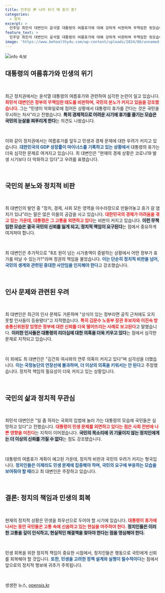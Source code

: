 ```yaml
---
title: 민주당 尹 나라 위기 때 휴가 중?
categories:
  - 정치
excerpt: >
  민주당 최민석 대변인이 윤석열 대통령의 여름휴가에 대해 강하게 비판하며 무책임한 뒷모습이라고 언급했습니다. 경제와 민생 악화 속에 국민의 분노가 커지고 있는 상황에서 대통령의 휴가 결정에 대한 우려의 목소리가 높아지고 있습니다.
feature_text: >
  민주당 최민석 대변인이 윤석열 대통령의 여름휴가에 대해 강하게 비판하며 무책임한 뒷모습이라고 언급했습니다. 경제와 민생 악화 속에 국민의 분노가 커지고 있는 상황에서 대통령의 휴가 결정에 대한 우려의 목소리가 높아지고 있습니다.
image: 'https://www.behealthy4u.com/wp-content/uploads/2024/06/unnamed-file.png'
---
```


<p><img src="https://www.behealthy4u.com/wp-content/uploads/2024/06/unnamed-file.png" alt="info 속보" /></p>

<h2 data-ke-size="size26">대통령의 여름휴가와 민생의 위기</h2>

<p data-ke-size="size16">&nbsp;</p>

<p>최근 정치권에서는 윤석열 대통령의 여름휴가와 관련하여 심각한 논란이 일고 있습니다. <b><span style="color: #ee2323;">최민석 대변인은 정부의 무책임한 태도를 비판하며, 국민의 분노가 커지고 있음을 강조했습니다.</span></b> 그는 "민생이 악화일로에 접어든 상황에서 대통령이 휴가를 간다는 것은 국민을 무시하는 처사"라고 전했습니다. <b><span style="background-color: #21538527;">특히 경제적으로 어려운 시기에 휴가를 즐기는 모습은 국민의 눈살을 찌푸리게 한다</span></b>는 의견도 나왔습니다.</p>

<p data-ke-size="size16">&nbsp;</p>

<p>이와 같이 정치권에서는 여름휴가를 앞두고 민생과 경제 문제에 대한 우려가 커지고 있습니다. <b><span style="color: #1a5490;">대한민국의 GDP 성장률이 마이너스를 기록하고 있는 상황에서</span></b> 대통령의 휴가는 더욱 심각한 문제로 여겨지고 있습니다. 최 대변인은 "현재의 경제 상황은 코로나19 발생 시기보다 더 악화하고 있다"고 우려를 표했습니다.</p>

<p data-ke-size="size16">&nbsp;</p>

<h2 data-ke-size="size26">국민의 분노와 정치적 비판</h2>

<p data-ke-size="size16">&nbsp;</p>

<p>최 대변인의 발언 중 "정치, 경제, 사회 모든 영역을 아수라장으로 만들어놓고 휴가 갈 염치가 있냐"라는 말은 많은 이들의 공감을 사고 있습니다. <b><span style="color: #ee2323;">대한민국의 경제가 어려움을 겪고 있는 가운데, 대통령은 그 고통을 외면하고 있다</span></b>는 비판이 커지고 있습니다. <b><span style="background-color: #21538527;">이런 무책임한 모습은 결국 국민의 신뢰를 잃게 되고, 정치적 책임이 요구된다</span></b>는 점에서 중요하게 여겨져야 합니다.</p>

<p data-ke-size="size16">&nbsp;</p>

<p>최 대변인은 추가적으로 "8조 원이 넘는 시가총액이 증발하는 상황에서 어떤 정부가 휴가를 떠날 수 있는가?"라며 정권의 책임을 물었습니다. <b><span style="color: #1a5490;">이는 단순히 정치적 비판을 넘어, 국민의 생계와 관련된 중대한 사안임을 인지해야 한다</span></b>고 강조했습니다.</p>

<p data-ke-size="size16">&nbsp;</p>

<h2 data-ke-size="size26">인사 문제와 관련된 우려</h2>

<p data-ke-size="size16">&nbsp;</p>

<p>최 대변인은 최근의 인사 문제도 거론하며 "상식이 있는 정부라면 공직 근처에도 오지 못할 인사들이 등용됐다"고 지적했습니다. <b><span style="color: #ee2323;">특히 김문수 노동부 장관 후보자와 이진숙 방송통신위원장 임명은 정부에 대한 신뢰를 더욱 떨어뜨리는 사례로 보고된다</span></b>고 말했습니다.  <b><span style="background-color: #21538527;">이러한 인사들은 대통령의 리더십에 대한 의혹을 더욱 키우고 있다</span></b>는 점에서 심각한 문제로 지적되고 있습니다.</p>

<p data-ke-size="size16">&nbsp;</p>

<p>이 외에도 최 대변인은 "김건희 여사와의 연루 의혹이 커지고 있다"며 심각성을 더했습니다. <b><span style="color: #1a5490;">이는 국정농단의 연장선에 불과하며, 더 이상의 의혹을 키워서는 안 된다</span></b>고 주장했습니다. 정치적 책임의 필요성이 더욱 커지고 있는 상황입니다.</p>

<p data-ke-size="size16">&nbsp;</p>

<h2 data-ke-size="size26">국민의 삶과 정치적 무관심</h2>

<p data-ke-size="size16">&nbsp;</p>

<p>최민석 대변인은 "일 좀 하자는 국회의 입법에 놀러 가는 대통령의 모습에 국민들은 실망하고 있다"고 전했습니다. <b><span style="color: #ee2323;">대통령이 민생 문제를 외면하고 있다는 점은 사회 전반에 나쁜 영향을 미친다</span></b>는 지적이 이어졌습니다. <b><span style="background-color: #21538527;">국민의 목소리에 귀 기울이지 않는 정치인에게는 더 이상의 신뢰를 가질 수 없다</span></b>는 점도 강조됐습니다.</p>

<p data-ke-size="size16">&nbsp;</p>

<p>대통령의 여름휴가 계획이 예고된 가운데, 정치적 비판과 국민의 우려가 커지는 형국입니다. <b><span style="color: #1a5490;">정치인들은 이제라도 민생 문제에 집중해야 하며, 국민의 요구에 부응하는 모습을 보여줘야 할 때</span></b>라고 최 대변인은 주장하고 있습니다.</p>

<p data-ke-size="size16">&nbsp;</p>

<h2 data-ke-size="size26">결론: 정치의 책임과 민생의 회복</h2>

<p data-ke-size="size16">&nbsp;</p>

<p>현재의 정치적 상황은 민생을 최우선으로 두어야 할 시기에 있습니다. <b><span style="color: #ee2323;">대통령이 휴가에 나서는 동안 국민들은 고통 속에 신음하고 있는 현실을 마주하야 한다.</span></b> <b><span style="background-color: #21538527;">정치인들은 이러한 고통을 깊이 인식하고, 현실적인 해결책을 찾아야 한다는 점을 명심해야 한다.</span></b></p>

<p data-ke-size="size16">&nbsp;</p>

<p>민생 회복을 위한 정치적 책임이 중요한 시점에서, 정치인들은 행동으로 국민에게 신뢰를 회복해야 할 것입니다. <b><span style="color: #1a5490;">또한, 민생을 고려한 정책 설계와 실행이 필수적이다</span></b>는 점에서 앞으로의 정치적 행보에 귀추가 주목됩니다.</p>

<p data-ke-size="size16">&nbsp;</p>
생생한 뉴스, <a href="https://opensis.kr" rel="dofollow">opensis.kr</a>


